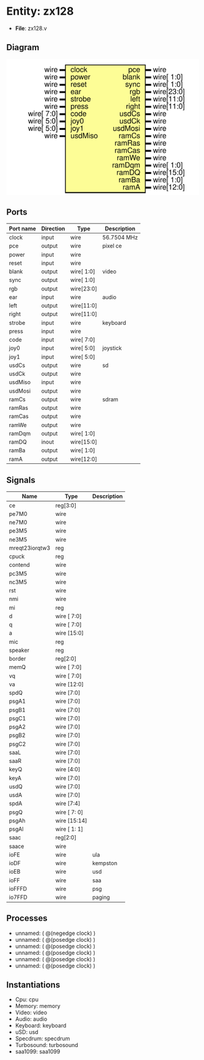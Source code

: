 # Entity: zx128

- **File**: zx128.v
## Diagram

![Diagram](zx128.svg "Diagram")
## Ports

| Port name | Direction | Type       | Description |
| --------- | --------- | ---------- | ----------- |
| clock     | input     | wire       | 56.7504 MHz |
| pce       | output    | wire       | pixel ce    |
| power     | input     | wire       |             |
| reset     | input     | wire       |             |
| blank     | output    | wire[ 1:0] | video       |
| sync      | output    | wire[ 1:0] |             |
| rgb       | output    | wire[23:0] |             |
| ear       | input     | wire       | audio       |
| left      | output    | wire[11:0] |             |
| right     | output    | wire[11:0] |             |
| strobe    | input     | wire       | keyboard    |
| press     | input     | wire       |             |
| code      | input     | wire[ 7:0] |             |
| joy0      | input     | wire[ 5:0] | joystick    |
| joy1      | input     | wire[ 5:0] |             |
| usdCs     | output    | wire       | sd          |
| usdCk     | output    | wire       |             |
| usdMiso   | input     | wire       |             |
| usdMosi   | output    | wire       |             |
| ramCs     | output    | wire       | sdram       |
| ramRas    | output    | wire       |             |
| ramCas    | output    | wire       |             |
| ramWe     | output    | wire       |             |
| ramDqm    | output    | wire[ 1:0] |             |
| ramDQ     | inout     | wire[15:0] |             |
| ramBa     | output    | wire[ 1:0] |             |
| ramA      | output    | wire[12:0] |             |
## Signals

| Name           | Type         | Description |
| -------------- | ------------ | ----------- |
| ce             | reg[3:0]     |             |
| pe7M0          | wire         |             |
| ne7M0          | wire         |             |
| pe3M5          | wire         |             |
| ne3M5          | wire         |             |
| mreqt23iorqtw3 | reg          |             |
| cpuck          | reg          |             |
| contend        | wire         |             |
| pc3M5          | wire         |             |
| nc3M5          | wire         |             |
| rst            | wire         |             |
| nmi            | wire         |             |
| mi             | reg          |             |
| d              | wire [ 7:0]  |             |
| q              | wire [ 7:0]  |             |
| a              | wire [15:0]  |             |
| mic            | reg          |             |
| speaker        | reg          |             |
| border         | reg[2:0]     |             |
| memQ           | wire [ 7:0]  |             |
| vq             | wire [ 7:0]  |             |
| va             | wire [12:0]  |             |
| spdQ           | wire [7:0]   |             |
| psgA1          | wire [7:0]   |             |
| psgB1          | wire [7:0]   |             |
| psgC1          | wire [7:0]   |             |
| psgA2          | wire [7:0]   |             |
| psgB2          | wire [7:0]   |             |
| psgC2          | wire [7:0]   |             |
| saaL           | wire [7:0]   |             |
| saaR           | wire [7:0]   |             |
| keyQ           | wire [4:0]   |             |
| keyA           | wire [7:0]   |             |
| usdQ           | wire [7:0]   |             |
| usdA           | wire [7:0]   |             |
| spdA           | wire [7:4]   |             |
| psgQ           | wire [ 7: 0] |             |
| psgAh          | wire [15:14] |             |
| psgAl          | wire [ 1: 1] |             |
| saac           | reg[2:0]     |             |
| saace          | wire         |             |
| ioFE           | wire         | ula         |
| ioDF           | wire         | kempston    |
| ioEB           | wire         | usd         |
| ioFF           | wire         | saa         |
| ioFFFD         | wire         | psg         |
| io7FFD         | wire         | paging      |
## Processes
- unnamed: ( @(negedge clock) )
- unnamed: ( @(posedge clock) )
- unnamed: ( @(posedge clock) )
- unnamed: ( @(posedge clock) )
- unnamed: ( @(posedge clock) )
- unnamed: ( @(posedge clock) )
## Instantiations

- Cpu: cpu
- Memory: memory
- Video: video
- Audio: audio
- Keyboard: keyboard
- uSD: usd
- Specdrum: specdrum
- Turbosound: turbosound
- saa1099: saa1099
